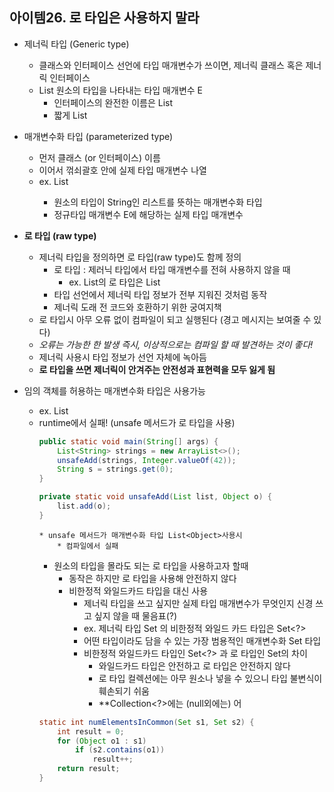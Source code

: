 ## 아이템26. 로 타입은 사용하지 말라

* 제너릭 타입 (Generic type)
	* 클래스와 인터페이스 선언에 타입 매개변수가 쓰이면, 제너릭 클래스 혹은 제너릭 인터페이스
	* List 원소의 타입을 나타내는 타입 매개변수 E
		* 인터페이스의 완전한 이름은 List<E>
		* 짧게 List

* 매개변수화 타입 (parameterized type)
	* 먼저 클래스 (or 인터페이스) 이름
	* 이어서 꺾쇠괄호 안에 실제 타입 매개변수 나열
	* ex. List<String>
		* 원소의 타입이 String인 리스트를 뜻하는 매개변수화 타입
		* 정규타입 매개변수 E에 해당하는 실제 타입 매개변수

* **로 타입 (raw type)**
	* 제너릭 타입을 정의하면 로 타입(raw type)도 함께 정의
		* 로 타입 : 제러닉 타입에서 타입 매개변수를 전혀 사용하지 않을 때
			* ex. List<E>의 로 타입은 List
		* 타입 선언에서 제너릭 타입 정보가 전부 지워진 것처럼 동작
		* 제너릭 도래 전 코드와 호환하기 위한 궁여지책
	* 로 타입시 아무 오류 없이 컴파일이 되고 실행된다 (경고 메시지는 보여줄 수 있다)
	* *오류는 가능한 한 발생 즉시, 이상적으로는 컴파일 할 때 발견하는 것이 좋다!*
	* 제너릭 사용시 타입 정보가 선언 자체에 녹아듬
	* **로 타입을 쓰면 제너릭이 안겨주는 안전성과 표현력을 모두 잃게 됨**
* 임의 객체를 허용하는 매개변수화 타입은 사용가능 
	* ex. List<Object>
	* runtime에서 실패! (unsafe 메서드가 로 타입을 사용)
```java
public static void main(String[] args) {
	List<String> strings = new ArrayList<>();
	unsafeAdd(strings, Integer.valueOf(42));
	String s = strings.get(0);
}

private static void unsafeAdd(List list, Object o) {
	list.add(o);
}
```
	* unsafe 메서드가 매개변수화 타입 List<Object>사용시
		* 컴파일에서 실패
* 원소의 타입을 몰라도 되는 로 타입을 사용하고자 할때
	* 동작은 하지만 로 타입을 사용해 안전하지 않다
	* 비한정적 와일드카드 타입을 대신 사용
		* 제너릭 타입을 쓰고 싶지만 실제 타입 매개변수가 무엇인지 신경 쓰고 싶지 않을 때 물음표(?)
		* ex. 제너릭 타입 Set<E>	의 비한정적 와일드 카드 타입은 Set<?>
		* 어떤 타입이라도 담을 수 있는 가장 범용적인 매개변수화 Set 타입
		* 비한정적 와일드카드 타입인 Set<?> 과 로 타입인 Set의 차이
			* 와일드카드 타입은 안전하고 로 타입은 안전하지 않다
			* 로 타입 컬렉션에는 아무 원소나 넣을 수 있으니 타입 불변식이 훼손되기 쉬움
			* **Collection<?>에는 (null외에는) 어
```java
static int numElementsInCommon(Set s1, Set s2) {
	int result = 0;
	for (Object o1 : s1) 
		if (s2.contains(o1))
			result++;
	return result;
}
```
<!--stackedit_data:
eyJoaXN0b3J5IjpbNjU4NjQ3MzIsODgxMjQ4Mzk3XX0=
-->